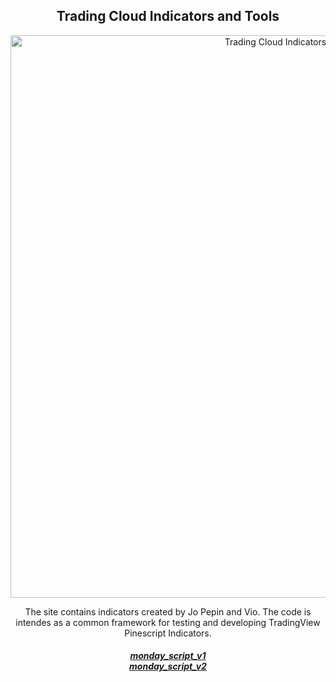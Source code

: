 
<h2 align="center"> Trading Cloud Indicators and Tools  </h2>

<p align="center">
  <img  width="900" src="doc/assets/pine_script_logo.webp" alt=" Trading Cloud Indicators and Tools" >
</p>
<p align="center" > The site contains indicators created by Jo Pepin and Vio. The code is intendes as a common framework for testing and developing TradingView Pinescript Indicators. </p>

<h5 align="center" >

  <a href="https://github.com/viorel8/Trading-Cloud/tree/main/doc/monday_script_v1.md" >monday_script_v1</a></br>
  <a href="https://github.com/viorel8/Trading-Cloud/tree/main/doc/monday_script_v2.md" >monday_script_v2</a></br>
</br>
